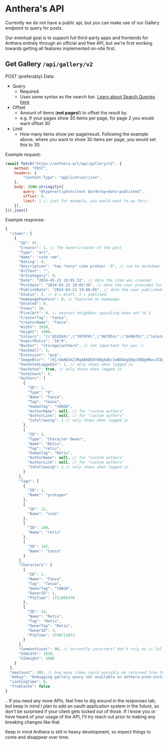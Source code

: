 # Anthera's API
Currently we do not have a public api, but you can make use of our Gallery endpoint to query for posts.

Our eventual goal is to support full third-party apps and frontends for Anthera entirely through an official and free API, but we're first working towards getting all features implemented on-site first.


## Get Gallery `/api/gallery/v2`

POST (preferably)
Data:
- Query
  - Required.
  - Uses same syntax as the search bar. [Learn about Search Queries here](Miscellaneous/Search)
- Offset
  - Amount of items (__not pages!__) to offset the result by.
  - e.g. If your pages show 30 items per page, for page 2 you would want offset 30
- Limit
  - How many items show per page/result. Following the example above, where you want to show 30 items per page, you would set this to 30.

Example request:
```js
(await fetch("https://anthera.art/api/gallery/v2", {
    method: "POST",
    headers: {
        "Content-Type": "application/json",
    },
    body: JSON.stringify({
        query: "@type=art|photo|text @orderby=date-published",
        offset: 0,
        limit: 1 // just for example, you would want to up this!
    }),
})).json() 
```
Example response:
```js
{
  "items": [
    {
      "ID": 97,
      "Creator": 1, // The owner/creator of the post
      "Type": "art",
      "Name": "cute ram",
      "Rating": 0,
      "Description": "two *very* cute protos! :3", // can be markdown
      "AltText": "",
      "ArtCategory": 0,
      "Date": "2024-03-22 19:05:32", // date the item was created
      "PostDate": "2024-03-22 19:05:38", // date the user provided for "art creation"
      "PublishDate": "2024-03-22 19:06:05", // date the user published the post
      "Status": 2, // 0 = draft, 2 = publised.
      "HomepageFeature": 0, // featured on homepage
      "Deleted": 0,
      "Views": 16,
      "PixelArt": 0, // nearest neighbour upscaling when set to 1
      "CreatorTag": "tanza",
      "CreatorName": "Tanza",
      "Width": 1920,
      "Height": 1080,
      "Colours": "[\"d2d2b4\",\"f0f0f0\",\"96785a\",\"b49678\",\"1e1e1e\",\"5a3c3c\",\"3c3c1e\",\"5a0096\",\"785a3c\",960078]", // most common colours in the image. this is a json array as a string but will likely be updated to just be an array in the future. add handling for both
      "AspectRatio": "16:9",
      "Bucket": "storage/anthera", // not important for you :)
      "HasSmall": 1,
      "Extension": "png",
      "ImageBlur": "/9j/4AAQSkZJRgABAQEAYABgAAD/2wBDAAgGBgcGBQgHBwcJCQgKDBQNDAsLDBkSEw8UHRofHh0aHBwgJC4nICIsIxwcKDcpLDAxNDQ0Hyc5PTgyPC4zNDL/2wBDAQkJCQwLDBgNDRgyIRwhMjIyMjIyMjIyMjIyMjIyMjIyMjIyMjIyMjIyMjIyMjIyMjIyMjIyMjIyMjIyMjIyMjL/wAARCAAEAAcDAREAAhEBAxEB/8QAFAABAAAAAAAAAAAAAAAAAAAAA//EAB8QAAIBAgcAAAAAAAAAAAAAAAEDAgAGBRETIlFxgf/EABUBAQEAAAAAAAAAAAAAAAAAAAIF/8QAGhEBAAEFAAAAAAAAAAAAAAAAAQIAAwQRUf/aAAwDAQACEQMRAD8AW3rixFY1JMi0tm1kgwEjPaOez7U3Imxd8CnmX5WwTuq//9k=", // low resolution (4px tall) version of the image. can be used to show a blurred version while it loads
      "HasVotedLoggedIn": 1, // only shows when logged in
      "HasVoted": true, // only shows when logged in
      "VoteCount": 6,
      "Authors": [
        {
          "ID": 1,
          "Type": "0",
          "Name": "Tanza",
          "Tag": "tanza",
          "HumanTag": "tANZA",
          "AuthorName": null, // for "custom authors"
          "AuthorLink": null, // for "custom authors"
          "IsFollowing": 1 // only shows when logged in
        },
        {
          "ID": 3,
          "Type": "Character Owner",
          "Name": "Retiu",
          "Tag": "retiu",
          "HumanTag": "Retiu",
          "AuthorName": null, // for "custom authors"
          "AuthorLink": null, // for "custom authors"
          "IsFollowing": 1 // only shows when logged in
        }
      ],
      "Tags": [
        {
          "ID": 1,
          "Name": "protogen"
        },
        {
          "ID": 12,
          "Name": "cute"
        },
        {
          "ID": 140,
          "Name": "retiu"
        },
        {
          "ID": 145,
          "Name": "tanza"
        }
      ],
      "Characters": [
        {
          "ID": 1,
          "Name": "Tanza",
          "Tag": "Tanza",
          "OwnerTag": "tANZA",
          "OwnerID": 1,
          "PfpTime": 1711905470
        },
        {
          "ID": 34,
          "Name": "Retiu",
          "Tag": "Retiu",
          "OwnerTag": "Retiu",
          "OwnerID": 3,
          "PfpTime": 1740711073
        }
      ],
      "CommentCount": 96, // currently incorrect? don't rely on it lol
      "UIWidth": 1920,
      "UIHeight": 1080
    }
  ],
  "maxCount": 200, // how many items could possibly be returned from this query (in the case that there was no limit) - can be used divided by your limit to get how many pages there are (when ceil)
  "debug": "Debugging gallery query not available on anthera-prod-instance.", // when running on a development instance, this would show the full query ran to get this response. might sometimes be enabled on prod but don't expect it
  "cachingTime": 0,
  "fromCache": false
}
```



.. If you need any more APIs, feel free to dig around in the responses tab, but keep in mind I plan to add an oauth application system in the future, so don't be surprised if your client gets locked out of those. If I know you or have heard of your usage of the API, I'll try reach out prior to making any breaking changes like that.

Keep in mind Anthera is still in heavy development, so expect things to come and disappear over time.